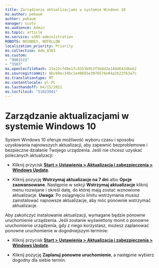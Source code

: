 ```yaml
---
title: Zarządzanie aktualizacjami w systemie Windows 10
ms.author: pebaum
author: pebaum
manager: scotv
ms.audience: Admin
ms.topic: article
ms.service: o365-administration
ROBOTS: NOINDEX, NOFOLLOW
localization_priority: Priority
ms.collection: Adm_O365
ms.custom:
- "9001515"
- "3583"
ms.openlocfilehash: 21e22cfd8e1fcd353b953f5bdd2e144d642dbeb2
ms.sourcegitcommit: 8bc60ec34bc1e40685e3976576e04a2623f63a7c
ms.translationtype: MT
ms.contentlocale: pl-PL
ms.lasthandoff: 04/15/2021
ms.locfileid: "51823941"
---
```

# <a name="manage-updates-in-windows-10"></a>Zarządzanie aktualizacjami w systemie Windows 10

System Windows 10 oferuje możliwość wyboru czasu i sposobu uzyskiwania najnowszych aktualizacji, aby zapewnić bezproblemowe i bezpieczne działanie Twojego urządzenia. Jeśli nie chcesz uzyskać polecanych aktualizacji:

- Kliknij przycisk **[Start > Ustawienia > Aktualizacja i zabezpieczenia > Windows Update](ms-settings:windowsupdate)**.

- Kliknij pozycję **Wstrzymaj aktualizacje na 7 dni** albo **Opcje zaawansowane**. Następnie w sekcji **Wstrzymaj aktualizacje** kliknij menu rozwijane i określ datę, do której mają zostać wznowione aktualizacje. **Uwaga**: Po osiągnięciu limitu wstrzymania musisz zainstalować najnowsze aktualizacje, aby móc ponownie wstrzymać aktualizacje.

Aby zakończyć instalowanie aktualizacji, wymagane będzie ponowne uruchomienie urządzenia. Jeśli zostanie wyświetlony monit o ponowne uruchomienie urządzenia, gdy z niego korzystasz, możesz zaplanować ponowne uruchomienie w dogodniejszym terminie:

- Kliknij przycisk **[Start > Ustawienia > Aktualizacja i zabezpieczenia > Windows Update](ms-settings:windowsupdate)**.

- Kliknij pozycję **Zaplanuj ponowne uruchomienie**, a następnie wybierz dogodny dla siebie termin.
